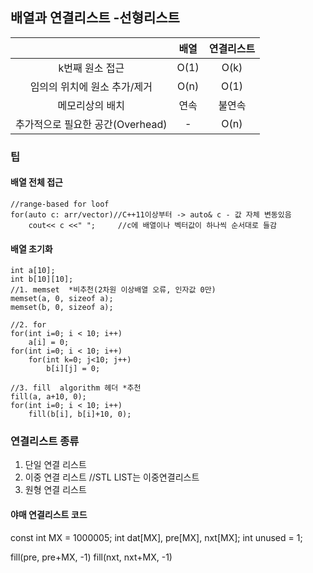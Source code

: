 ## 배열과 연결리스트 -선형리스트

||배열|연결리스트|
|:--:|:--:|:--:|
|k번째 원소 접근|O(1)|O(k)|
|임의의 위치에 원소 추가/제거|O(n)|O(1)|
|메모리상의 배치|연속|불연속|
|추가적으로 필요한 공간(Overhead)|-|O(n)|

### 팁

#### 배열 전체 접근
    //range-based for loof
    for(auto c: arr/vector)//C++11이상부터 -> auto& c - 값 자체 변동있음
        cout<< c <<" ";     //c에 배열이나 벡터값이 하나씩 순서대로 들감
    
#### 배열 초기화
    int a[10];
    int b[10][10];
    //1. memset  *비추천(2차원 이상배열 오류, 인자값 0만)
    memset(a, 0, sizeof a);
    memset(b, 0, sizeof a);

    //2. for
    for(int i=0; i < 10; i++)
        a[i] = 0;
    for(int i=0; i < 10; i++)
        for(int k=0; j<10; j++)
            b[i][j] = 0;
            
    //3. fill  algorithm 헤더 *추천
    fill(a, a+10, 0);
    for(int i=0; i < 10; i++)
        fill(b[i], b[i]+10, 0);

### 연결리스트 종류
1. 단일 연결 리스트
2. 이중 연결 리스트    //STL LIST는 이중연결리스트
3. 원형 연결 리스트

#### 야매 연결리스트 코드
const int MX = 1000005;
int dat[MX], pre[MX], nxt[MX];
int unused = 1;

fill(pre, pre+MX, -1)
fill(nxt, nxt+MX, -1)
